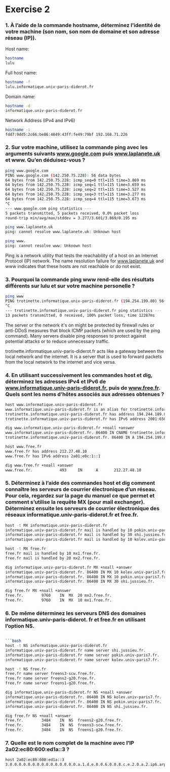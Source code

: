 # Exercise 2
### 1. À l’aide de la commande hostname, déterminez l’identité de votre machine (son nom, son nom de domaine et son adresse réseau (IP)).

Host name:
```bash
hostname
lulu
```

Full host name:
```bash
hostname -f
lulu.informatique.univ-paris-diderot.fr
```

Domain name:
```bash
hostname -d
informatique.univ-paris-diderot.fr
```

Network Address (IPv4 and IPv6)
```bash
hostname -i
fdd7:9dd5:2c66:be86:4849:43ff:fe49:79bf 192.168.71.226
```

### 2. Sur votre machine, utilisez la commande ping avec les arguments suivants www.google.com puis www.laplanete.uk et www. Qu’en déduisez-vous ?

```bash
ping www.google.com
PING www.google.com (142.250.75.228): 56 data bytes
64 bytes from 142.250.75.228: icmp_seq=0 ttl=115 time=3.869 ms
64 bytes from 142.250.75.228: icmp_seq=1 ttl=115 time=3.659 ms
64 bytes from 142.250.75.228: icmp_seq=2 ttl=115 time=3.527 ms
64 bytes from 142.250.75.228: icmp_seq=3 ttl=115 time=3.277 ms
64 bytes from 142.250.75.228: icmp_seq=4 ttl=115 time=3.673 ms
^C
--- www.google.com ping statistics ---
5 packets transmitted, 5 packets received, 0.0% packet loss
round-trip min/avg/max/stddev = 3.277/3.601/3.869/0.195 ms
```

```bash
ping www.laplanete.uk
ping: cannot resolve www.laplanete.uk: Unknown host
```
    
```bash
ping www.
ping: cannot resolve www: Unknown host
```

Ping is a network utility that tests the reachability of a host on an Internet Protocol (IP) network. The name resolution failure for www.laplanete.uk and www indicates that these hosts are not reachable or do not exist.

### 3. Pourquoi la commande ping www rend-elle des résultats différents sur lulu et sur votre machine personelle ?

```bash
ping www
PING trotinette.informatique.univ-paris-diderot.fr (194.254.199.80) 56(84) bytes of data.
^C
--- trotinette.informatique.univ-paris-diderot.fr ping statistics ---
13 packets transmitted, 0 received, 100% packet loss, time 12287ms
```

The server or the network it's on might be protected by firewall rules or anti-DDoS measures that block ICMP packets (which are used by the ping command). Many servers disable ping responses to protect against potential attacks or to reduce unnecessary traffic.

trotinette.informatique.univ-paris-diderot.fr acts like a gateway between the local network and the internet. It is a server that is used to forward packets from the local network to the internet and vice versa.

### 4. En utilisant successivement les commandes host et dig, déterminez les adresses IPv4 et IPv6 de www.informatique.univ-paris-diderot.fr, puis de www.free.fr. Quels sont les noms d’hôtes associés aux adresses obtenues ?

```bash
host www.informatique.univ-paris-diderot.fr
www.informatique.univ-paris-diderot.fr is an alias for trotinette.informatique.univ-paris-diderot.fr.
trotinette.informatique.univ-paris-diderot.fr has address 194.244.189.80
trotinette.informatique.univ-paris-diderot.fr has IPv6 address 2001:650:3201:8070::80
```

```bash
dig www.informatique.univ-paris-diderot.fr +noall +answer
www.informatique.univ-paris-diderot.fr.	86400 IN CNAME trotinette.informatique.univ-paris-diderot.fr.
trotinette.informatique.univ-paris-diderot.fr. 86400 IN	A 194.254.199.80
```

```bash
host www.free.fr
www.free.fr has address 212.27.48.10
www.free.fr has IPv6 address 2a01:e0c:1::1
```

```bash
dig www.free.fr +noall +answer
www.free.fr.            493     IN      A       212.27.48.10
```

### 5. Déterminez à l’aide des commandes host et dig comment connaître les serveurs de courrier électronique d’un réseau. Pour cela, regardez sur la page du manuel ce que permet et comment s’utilise la requête MX (pour mail exchanger). Déterminez ensuite les serveurs de courrier électronique des réseaux informatique.univ-paris-diderot.fr et free.fr.

```bash
host -t MX informatique.univ-paris-diderot.fr
informatique.univ-paris-diderot.fr mail is handled by 10 pokin.univ-paris7.fr.
informatique.univ-paris-diderot.fr mail is handled by 30 shi.jussieu.fr.
informatique.univ-paris-diderot.fr mail is handled by 10 kolev.univ-paris7.fr.
```

```bash
host -t MX free.fr
free.fr mail is handled by 10 mx1.free.fr.
free.fr mail is handled by 20 mx2.free.fr.
```

```bash
dig informatique.univ-paris-diderot.fr MX +noall +answer
informatique.univ-paris-diderot.fr. 86400 IN MX	10 kolev.univ-paris7.fr.
informatique.univ-paris-diderot.fr. 86400 IN MX	10 pokin.univ-paris7.fr.
informatique.univ-paris-diderot.fr. 86400 IN MX	30 shi.jussieu.fr.
```

```bash
dig free.fr MX +noall +answer
free.fr.		9760	IN	MX	20 mx2.free.fr.
free.fr.		9760	IN	MX	10 mx1.free.fr.
```

### 6. De même déterminez les serveurs DNS des domaines informatique.univ-paris-diderot. fr et free.fr en utilisant l’option NS.

```bash

```bash
host -t NS informatique.univ-paris-diderot.fr
informatique.univ-paris-diderot.fr name server shi.jussieu.fr.
informatique.univ-paris-diderot.fr name server pokin.univ-paris7.fr.
informatique.univ-paris-diderot.fr name server kolev.univ-paris7.fr.
```

```bash
host -t NS free.fr
free.fr name server freens3-scw.free.fr.
free.fr name server freens2-g20.free.fr.
free.fr name server freens1-g20.free.fr.
```

```bash
dig informatique.univ-paris-diderot.fr NS +noall +answer
informatique.univ-paris-diderot.fr. 86400 IN NS	kolev.univ-paris7.fr.
informatique.univ-paris-diderot.fr. 86400 IN NS	pokin.univ-paris7.fr.
informatique.univ-paris-diderot.fr. 86400 IN NS	shi.jussieu.fr.
```

```bash
dig free.fr NS +noall +answer
free.fr.		3484	IN	NS	freens2-g20.free.fr.
free.fr.		3484	IN	NS	freens3-scw.free.fr.
free.fr.		3484	IN	NS	freens1-g20.free.fr.
```

### 7. Quelle est le nom complet de la machine avec l’IP 2a02:ec80:600:ed1a::3 ?

```bash
host 2a02:ec80:600:ed1a::3
3.0.0.0.0.0.0.0.0.0.0.0.0.0.0.0.a.1.d.e.0.0.6.0.0.8.c.e.2.0.a.2.ip6.arpa domain name pointer ncredir-lb.drmrs.wikimedia.org.
```
